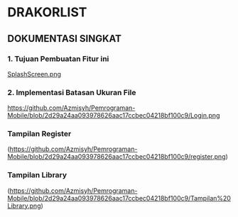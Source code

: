 # DRAKORLIST

## DOKUMENTASI SINGKAT

### **1. Tujuan Pembuatan Fitur ini**
[SplashScreen.png](https://github.com/Azmisyh/Pemrograman-Mobile/blob/master/SplashScreen.png?raw=true)

### **2. Implementasi Batasan Ukuran File**
https://github.com/Azmisyh/Pemrograman-Mobile/blob/2d29a24aa093978626aac17ccbec04218bf100c9/Login.png

### **Tampilan Register**
(https://github.com/Azmisyh/Pemrograman-Mobile/blob/2d29a24aa093978626aac17ccbec04218bf100c9/register.png)


### **Tampilan Library**
(https://github.com/Azmisyh/Pemrograman-Mobile/blob/2d29a24aa093978626aac17ccbec04218bf100c9/Tampilan%20Library.png)
